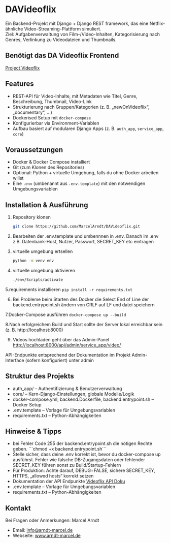 # DAVideoflix

Ein Backend-Projekt mit Django + Django REST framework, das eine Netflix-ähnliche Video-Streaming-Plattform simuliert.  
Ziel: Aufgabenverwaltung von Film-/Video-Inhalten, Kategorisierung nach Genres, Verlinkung zu Video­dateien und Thumbnails.


## Benötigt das DA Videoflix Frontend
<a href="https://github.com/Developer-Akademie-Backendkurs/project.Videoflix">Project Videoflix</a>

## Features

- REST-API für Video-Inhalte, mit Metadaten wie Titel, Genre, Beschreibung, Thumbnail, Video-Link  
- Strukturierung nach Gruppen/Kategorien (z. B. „newOnVideoflix“, „documentary“, …)  
- Dockerised Setup mit `docker-compose`  
- Konfigurierbar via Environment-Variablen  
- Aufbau basiert auf modularen Django Apps (z. B. `auth_app`, `service_app`, `core`)  

## Voraussetzungen

- Docker & Docker Compose installiert  
- Git (zum Klonen des Repositories)  
- Optional: Python + virtuelle Umgebung, falls du ohne Docker arbeiten willst  
- Eine `.env` (umbenannt aus `.env.template`) mit den notwendigen Umgebungsvariablen  

## Installation & Ausführung

1. Repository klonen  
    ```bash  
    git clone https://github.com/MarcelArndt/DAVideoflix.git  
    ```


2. Bearbeiten der .env.template und umbennnen in .env.
Danach im .env z.B. Datenbank-Host, Nutzer, Passwort, SECRET_KEY etc eintragen


3. virtuelle umgebung ertsellen
    ```bash
    python -m venv env
    ```


4. virtuelle umgebung aktivieren 
    ```bash
    ./env/Scripts/activate
    ```


5.requirements installieren
    ```
    pip install -r requirements.txt
    ```


6. Bei Probleme beim Starten des Docker die Select End of Line der backend.entrypoint.sh ändern von CRLF auf LF und datei speichern



7.Docker-Compose ausführen
    ```
    docker-compose up --build  
    ```



8.Nach erfolgreichem Build und Start sollte der Server lokal erreichbar sein (z. B. http://localhost:8000)



9. Videos hochladen geht über das Admin-Panel <a href="http://localhost:8000/admin/service_app/video/">http://localhost:8000/api/admin/service_app/video/<a></li>



API-Endpunkte entsprechend der Dokumentation im Projekt
Admin-Interface (sofern konfiguriert) unter admin

## Struktur des Projekts

<ul>
    <li>auth_app/ – Authentifizierung & Benutzerverwaltung</li>
    <li>core/ – Kern-Django-Einstellungen, globale Modelle/Logik</li>
    <li>docker-compose.yml, backend.Dockerfile, backend.entrypoint.sh – Docker Setup</li>
    <li>.env.template – Vorlage für Umgebungsvariablen</li>
    <li>requirements.txt – Python-Abhängigkeiten</li>
</ul>

## Hinweise & Tipps

<ul>
    <li>bei Fehler Code 255 der backend.entrypoint.sh die nötigen Rechte geben. ```chmod +x backend.entrypoint.sh```</li>
    <li>Stelle sicher, dass deine .env korrekt ist, bevor du docker-compose up ausführst. Fehler wie falsche DB-Zugangsdaten oder fehlender SECRET_KEY führen sonst zu Build/Startup-Fehlern</li>
    <li>Für Produktion: Achte darauf, DEBUG=FALSE, sichere SECRET_KEY, HTTPS, „allowed hosts“ korrekt setzen</li>
    <li>Dokumentation der API Endpunkte <a href="https://cdn.developerakademie.com/courses/Backend/EndpointDoku/index.html?name=videoflix">Videoflix API Doku</a> </li>
    <li>.env.template – Vorlage für Umgebungsvariablen</li>
    <li>requirements.txt – Python-Abhängigkeiten</li>
</ul>

## Kontakt
Bei Fragen oder Anmerkungen: Marcel Arndt
 - Email: info@arndt-marcel.de
 - Webseite: www.arndt-marcel.de